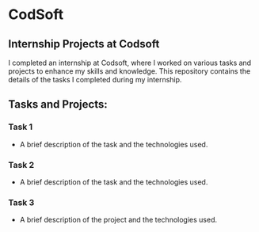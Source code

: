 # CodSoft

## Internship Projects at Codsoft

I completed an internship at Codsoft, where I worked on various tasks and projects to enhance my skills and knowledge. This repository contains the details of the tasks I completed during my internship.

## Tasks and Projects:

### Task 1
- A brief description of the task and the technologies used.
### Task 2
- A brief description of the task and the technologies used.
### Task 3
- A brief description of the project and the technologies used.


